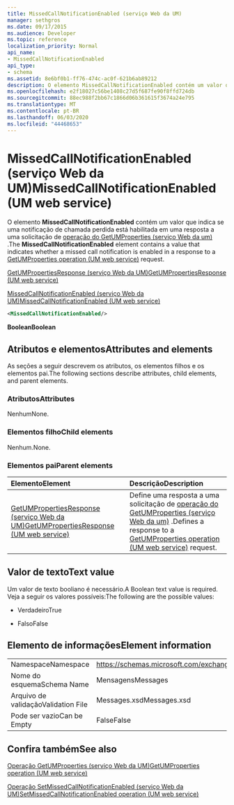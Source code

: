 ```yaml
---
title: MissedCallNotificationEnabled (serviço Web da UM)
manager: sethgros
ms.date: 09/17/2015
ms.audience: Developer
ms.topic: reference
localization_priority: Normal
api_name:
- MissedCallNotificationEnabled
api_type:
- schema
ms.assetid: 8e6bf0b1-ff76-474c-ac0f-621b6ab89212
description: O elemento MissedCallNotificationEnabled contém um valor que indica se uma notificação de chamada perdida está habilitada em uma resposta a uma solicitação de operação do GetUMProperties (serviço Web da UM).
ms.openlocfilehash: e2f18027c56be1408c27d5f687fe90f8ffd724db
ms.sourcegitcommit: 88ec988f2bb67c1866d06b361615f3674a24e795
ms.translationtype: MT
ms.contentlocale: pt-BR
ms.lasthandoff: 06/03/2020
ms.locfileid: "44468653"
---
```

# <a name="missedcallnotificationenabled-um-web-service"></a><span data-ttu-id="3db13-103">MissedCallNotificationEnabled (serviço Web da UM)</span><span class="sxs-lookup"><span data-stu-id="3db13-103">MissedCallNotificationEnabled (UM web service)</span></span>

<span data-ttu-id="3db13-104">O elemento **MissedCallNotificationEnabled** contém um valor que indica se uma notificação de chamada perdida está habilitada em uma resposta a uma solicitação de [operação do GetUMProperties (serviço Web da um)](getumproperties-operation-um-web-service.md) .</span><span class="sxs-lookup"><span data-stu-id="3db13-104">The **MissedCallNotificationEnabled** element contains a value that indicates whether a missed call notification is enabled in a response to a [GetUMProperties operation (UM web service)](getumproperties-operation-um-web-service.md) request.</span></span> 
  
[<span data-ttu-id="3db13-105">GetUMPropertiesResponse (serviço Web da UM)</span><span class="sxs-lookup"><span data-stu-id="3db13-105">GetUMPropertiesResponse (UM web service)</span></span>](getumpropertiesresponse-um-web-service.md)
  
[<span data-ttu-id="3db13-106">MissedCallNotificationEnabled (serviço Web da UM)</span><span class="sxs-lookup"><span data-stu-id="3db13-106">MissedCallNotificationEnabled (UM web service)</span></span>](missedcallnotificationenabled-um-web-service.md)
  
```xml
<MissedCallNotificationEnabled/>
```

 <span data-ttu-id="3db13-107">**Boolean**</span><span class="sxs-lookup"><span data-stu-id="3db13-107">**Boolean**</span></span>
## <a name="attributes-and-elements"></a><span data-ttu-id="3db13-108">Atributos e elementos</span><span class="sxs-lookup"><span data-stu-id="3db13-108">Attributes and elements</span></span>

<span data-ttu-id="3db13-109">As seções a seguir descrevem os atributos, os elementos filhos e os elementos pai.</span><span class="sxs-lookup"><span data-stu-id="3db13-109">The following sections describe attributes, child elements, and parent elements.</span></span>
  
### <a name="attributes"></a><span data-ttu-id="3db13-110">Atributos</span><span class="sxs-lookup"><span data-stu-id="3db13-110">Attributes</span></span>

<span data-ttu-id="3db13-111">Nenhum</span><span class="sxs-lookup"><span data-stu-id="3db13-111">None.</span></span>
  
### <a name="child-elements"></a><span data-ttu-id="3db13-112">Elementos filho</span><span class="sxs-lookup"><span data-stu-id="3db13-112">Child elements</span></span>

<span data-ttu-id="3db13-113">Nenhum.</span><span class="sxs-lookup"><span data-stu-id="3db13-113">None.</span></span>
  
### <a name="parent-elements"></a><span data-ttu-id="3db13-114">Elementos pai</span><span class="sxs-lookup"><span data-stu-id="3db13-114">Parent elements</span></span>

|<span data-ttu-id="3db13-115">**Elemento**</span><span class="sxs-lookup"><span data-stu-id="3db13-115">**Element**</span></span>|<span data-ttu-id="3db13-116">**Descrição**</span><span class="sxs-lookup"><span data-stu-id="3db13-116">**Description**</span></span>|
|:-----|:-----|
|[<span data-ttu-id="3db13-117">GetUMPropertiesResponse (serviço Web da UM)</span><span class="sxs-lookup"><span data-stu-id="3db13-117">GetUMPropertiesResponse (UM web service)</span></span>](getumpropertiesresponse-um-web-service.md) <br/> |<span data-ttu-id="3db13-118">Define uma resposta a uma solicitação de [operação do GetUMProperties (serviço Web da um)](getumproperties-operation-um-web-service.md) .</span><span class="sxs-lookup"><span data-stu-id="3db13-118">Defines a response to a [GetUMProperties operation (UM web service)](getumproperties-operation-um-web-service.md) request.</span></span>  <br/> |
   
## <a name="text-value"></a><span data-ttu-id="3db13-119">Valor de texto</span><span class="sxs-lookup"><span data-stu-id="3db13-119">Text value</span></span>

<span data-ttu-id="3db13-120">Um valor de texto booliano é necessário.</span><span class="sxs-lookup"><span data-stu-id="3db13-120">A Boolean text value is required.</span></span> <span data-ttu-id="3db13-121">Veja a seguir os valores possíveis:</span><span class="sxs-lookup"><span data-stu-id="3db13-121">The following are the possible values:</span></span>
  
- <span data-ttu-id="3db13-122">Verdadeiro</span><span class="sxs-lookup"><span data-stu-id="3db13-122">True</span></span>
    
- <span data-ttu-id="3db13-123">Falso</span><span class="sxs-lookup"><span data-stu-id="3db13-123">False</span></span>
    
## <a name="element-information"></a><span data-ttu-id="3db13-124">Elemento de informações</span><span class="sxs-lookup"><span data-stu-id="3db13-124">Element information</span></span>

|||
|:-----|:-----|
|<span data-ttu-id="3db13-125">Namespace</span><span class="sxs-lookup"><span data-stu-id="3db13-125">Namespace</span></span>  <br/> |https://schemas.microsoft.com/exchange/services/2006/messages  <br/> |
|<span data-ttu-id="3db13-126">Nome do esquema</span><span class="sxs-lookup"><span data-stu-id="3db13-126">Schema Name</span></span>  <br/> |<span data-ttu-id="3db13-127">Mensagens</span><span class="sxs-lookup"><span data-stu-id="3db13-127">Messages</span></span>  <br/> |
|<span data-ttu-id="3db13-128">Arquivo de validação</span><span class="sxs-lookup"><span data-stu-id="3db13-128">Validation File</span></span>  <br/> |<span data-ttu-id="3db13-129">Messages.xsd</span><span class="sxs-lookup"><span data-stu-id="3db13-129">Messages.xsd</span></span>  <br/> |
|<span data-ttu-id="3db13-130">Pode ser vazio</span><span class="sxs-lookup"><span data-stu-id="3db13-130">Can be Empty</span></span>  <br/> |<span data-ttu-id="3db13-131">False</span><span class="sxs-lookup"><span data-stu-id="3db13-131">False</span></span>  <br/> |
   
## <a name="see-also"></a><span data-ttu-id="3db13-132">Confira também</span><span class="sxs-lookup"><span data-stu-id="3db13-132">See also</span></span>



[<span data-ttu-id="3db13-133">Operação GetUMProperties (serviço Web da UM)</span><span class="sxs-lookup"><span data-stu-id="3db13-133">GetUMProperties operation (UM web service)</span></span>](getumproperties-operation-um-web-service.md)
  
[<span data-ttu-id="3db13-134">Operação SetMissedCallNotificationEnabled (serviço Web da UM)</span><span class="sxs-lookup"><span data-stu-id="3db13-134">SetMissedCallNotificationEnabled operation (UM web service)</span></span>](setmissedcallnotificationenabled-operation-um-web-service.md)

